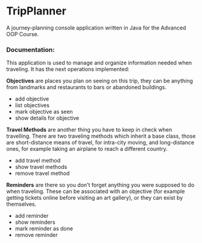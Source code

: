 # TripPlanner

A journey-planning console application written in Java for the Advanced OOP Course.

### Documentation:

This application is used to manage and organize information needed when traveling.
It has the next operations implemented:

**Objectives** are places you plan on seeing on this trip, they can be anything from landmarks and restaurants to bars or abandoned buildings.

- add objective
- list objectives
- mark objective as seen 
- show details for objective

**Travel Methods** are another thing you have to keep in check when travelling.
There are two traveling methods which inherit a base class, those are short-distance means of travel, for intra-city moving, and long-distance ones,
for example taking an airplane to reach a different country.
- add travel method
- show travel methods
- remove travel method

**Reminders** are there so you don't forget anything you were supposed to do when traveling.
These can be associated with an objective (for example getting tickets online before visiting an art gallery),
or they can exist by themselves.
- add reminder
- show reminders
- mark reminder as done
- remove reminder